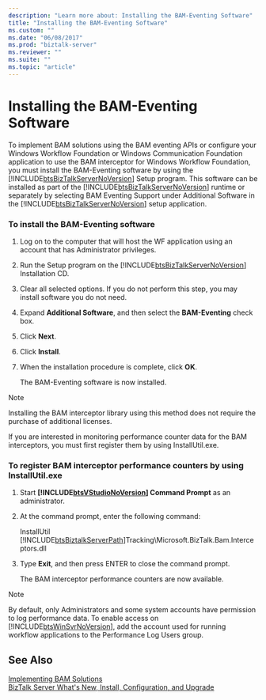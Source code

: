 ```yaml
---
description: "Learn more about: Installing the BAM-Eventing Software"
title: "Installing the BAM-Eventing Software"
ms.custom: ""
ms.date: "06/08/2017"
ms.prod: "biztalk-server"
ms.reviewer: ""
ms.suite: ""
ms.topic: "article"
---
```

# Installing the BAM-Eventing Software
To implement BAM solutions using the BAM eventing APIs or configure your Windows Workflow Foundation or Windows Communication Foundation application to use the BAM interceptor for Windows Workflow Foundation, you must install the BAM-Eventing software by using the [!INCLUDE[btsBizTalkServerNoVersion](../includes/btsbiztalkservernoversion-md.md)] Setup program. This software can be installed as part of the [!INCLUDE[btsBizTalkServerNoVersion](../includes/btsbiztalkservernoversion-md.md)] runtime or separately by selecting BAM Eventing Support under Additional Software in the [!INCLUDE[btsBizTalkServerNoVersion](../includes/btsbiztalkservernoversion-md.md)] setup application.  
  
### To install the BAM-Eventing software  
  
1. Log on to the computer that will host the WF application using an account that has Administrator privileges.  
  
2. Run the Setup program on the [!INCLUDE[btsBizTalkServerNoVersion](../includes/btsbiztalkservernoversion-md.md)] Installation CD.  
  
3. Clear all selected options. If you do not perform this step, you may install software you do not need.  
  
4. Expand **Additional Software**, and then select the **BAM-Eventing** check box.  
  
5. Click **Next**.  
  
6. Click **Install**.  
  
7. When the installation procedure is complete, click **OK**.  
  
    The BAM-Eventing software is now installed.  
  
> [!NOTE]
>  Installing the BAM interceptor library using this method does not require the purchase of additional licenses.  
  
 If you are interested in monitoring performance counter data for the BAM interceptors, you must first register them by using InstallUtil.exe.  
  
### To register BAM interceptor performance counters by using InstallUtil.exe  
  
1. Start **[!INCLUDE[btsVStudioNoVersion](../includes/btsvstudionoversion-md.md)] Command Prompt** as an administrator.  
  
2. At the command prompt, enter the following command:  
  
    InstallUtil [!INCLUDE[btsBiztalkServerPath](../includes/btsbiztalkserverpath-md.md)]Tracking\Microsoft.BizTalk.Bam.Interceptors.dll  
  
3. Type **Exit**, and then press ENTER to close the command prompt.  
  
    The BAM interceptor performance counters are now available.  
  
> [!NOTE]
>  By default, only Administrators and some system accounts have permission to log performance data. To enable access on [!INCLUDE[btsWinSvrNoVersion](../includes/btswinsvrnoversion-md.md)], add the account used for running workflow applications to the Performance Log Users group.  
  
## See Also  
 [Implementing BAM Solutions](../core/implementing-bam-solutions.md)   
 [BizTalk Server What's New, Install, Configuration, and Upgrade](../install-and-config-guides/biztalk-server-what-s-new-installation-configuration-and-upgrade.md)
